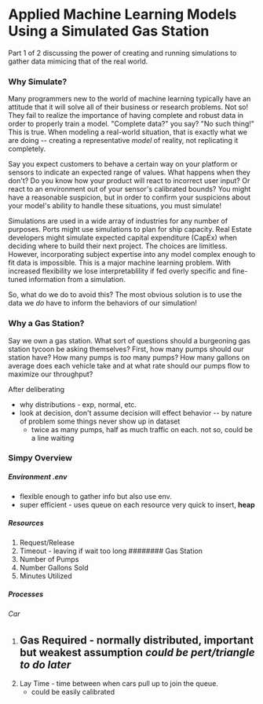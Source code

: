# Applied Machine Learning Models Using a Simulated Gas Station

Part 1 of 2 discussing the power of creating and running simulations to gather data mimicing that of the real world.

### Why Simulate?
Many programmers new to the world of machine learning typically have an attitude that it will solve all of their business or research problems. Not so! They fail to realize the importance of having complete and robust data in order to properly train a model. "Complete data?" you say? "No such thing!" This is true. When modeling a real-world situation, that is exactly what we are doing -- creating a representative _model_ of reality, not replicating it completely.

Say you expect customers to behave a certain way on your platform or sensors to indicate an expected range of values. What happens when they don't? Do you know how your product will react to incorrect user input? Or react to an environment out of your sensor's calibrated bounds? You might have a reasonable suspicion, but in order to confirm your suspicions about your model's ability to handle these situations, you must simulate!

Simulations are used in a wide array of industries for any number of purposes. Ports might use simulations to plan for ship capacity. Real Estate developers might simulate expected capital expenditure (CapEx) when deciding where to build their next project. The choices are limitless. However, incorporating subject expertise into any model complex enough to fit data is impossible. This is a major machine learning problem. With increased flexibility we lose interpretablility if fed overly specific and fine-tuned information from a simulation.

So, what do we do to avoid this? The most obvious solution is to use the data we _do_ have to inform the behaviors of our simulation! 

### Why a Gas Station?
Say we own a gas station. What sort of questions should a burgeoning gas station tycoon be asking themselves?
First, how many pumps should our station have? How many pumps is _too_ many pumps? How many gallons on average does each vehicle take and at what rate should our pumps flow to maximize our throughput?

After deliberating
- why distributions - exp, normal, etc.
- look at decision, don't assume decision will effect behavior -- by nature of problem some things never show up in dataset
    - twice as many pumps, half as much traffic on each. not so, could be a line waiting

### Simpy Overview
##### Environment .env
- flexible enough to gather info but also use env.
- super efficient - uses queue on each resource very quick to insert, __heap__
##### Resources
1. Request/Release
2. Timeout - leaving if wait too long
######## Gas Station
1. Number of Pumps
2. Number Gallons Sold
3. Minutes Utilized
##### Processes
###### Car
1. Gas Required - normally distributed, important but weakest assumption *could be pert/triangle to do later*
    - 
2. Lay Time - time between when cars pull up to join the queue. 
    - could be easily calibrated    



